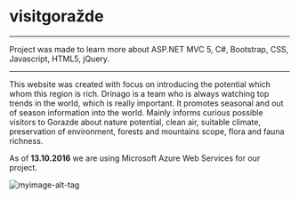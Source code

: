 # visitgoražde

<hr>
Project was made to learn more about ASP.NET MVC 5, C#, Bootstrap, CSS, Javascript, HTML5, jQuery.
<hr>

This website was created with focus on introducing the potential which whom this region is rich. Drinago is a team who is always watching top trends in the world, which is really important. It promotes seasonal and out of season information into the world. Mainly informs curious possible visitors to Gorazde about nature potential, clean air, suitable climate, preservation of environment, forests and mountains scope, flora and fauna richness.

As of <b>13.10.2016</b> we are using Microsoft Azure Web Services for our project.

![myimage-alt-tag](http://i.imgur.com/Jh8zjSH.png)
